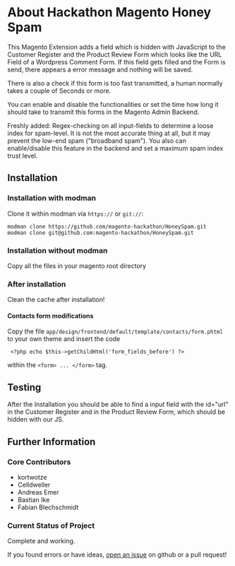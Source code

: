 # About Hackathon Magento Honey Spam

This Magento Extension adds a field which is hidden with JavaScript to the Customer Register and the Product Review Form which looks like the URL Field of a Wordpress Comment Form.
If this field gets filled and the Form is send, there appears a error message and nothing will be saved.

There is also a check if this form is too fast transmitted, a human normally takes a couple of Seconds or more.

You can enable and disable the functionalities or set the time how long it should take to transmit this forms in the Magento Admin Backend.

Freshly added: Regex-checking on all input-fields to determine a loose index for spam-level. It is not the most accurate thing at all, but it may prevent the low-end spam ("broadband spam"). You also can enable/disable this feature in the backend and set a maximum spam index trust level.

## Installation

### Installation with modman

Clone it within modman via `https://` or `git://`:

    modman clone https://github.com/magento-hackathon/HoneySpam.git
    modman clone git@github.com:magento-hackathon/HoneySpam.git

### Installation without modman

Copy all the files in your magento root directory

### After installation

Clean the cache after installation!

#### Contacts form modifications

Copy the file `app/design/frontend/default/template/contacts/form.phtml` to your own theme and insert the code

     <?php echo $this->getChildHtml('form_fields_before') ?>
     
within the `<form> ... </form>` tag.

## Testing

After the Installation you should be able to find a input field with the id="url" in the Customer Register and in the Product Review Form, which should be hidden with our JS.

## Further Information

### Core Contributors

- kortwotze
- Celldweller
- Andreas Emer
- Bastian Ike
- Fabian Blechschmidt

### Current Status of Project

Complete and working.

If you found errors or have ideas, [open an issue](https://github.com/magento-hackathon/HoneySpam/issues) on github or a pull request!
